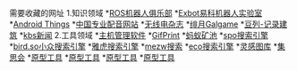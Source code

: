 需要收藏的网址
1.知识领域
*[ROS机器人俱乐部](http://rosclub.cn)
*[Exbot易科机器人实验室](http://blog.exbot.net)
*[Android Things](http://developer.android.google.cn/things/get-started/index.html)
*[中国专业配音网站](http://www.cmpy.cn)
*[无线电杂志](http://wuxiandian.xueshu.com)
*[绯月Galgame](http://m.miaola.info)
*[豆列-记录建筑](http://m.douban.com/doulist/2995866)
*[kbs新闻](http://m.kbs.co.kr)
2.工具领域
*[主机管理软件](http://www.web-cp.net)
*[GifPrint](http://gifprint.com)
*[蚂蚁矿池](http://www.antpool.com/home.htm)
*[spo搜索引擎](http://www.spokeo.com)
*[bird.so小众搜索引擎](http://bird.so)
*[雅虎搜索引擎](http://sg.search.yahoo.com)
*[mezw搜索](http://so.mezw.com)
*[eco搜索引擎](http://www.ecosia.org)
*[灵感图库](http://arting365.com/gallery)
*[集思会](www.kindlepush.com/main)
*[原型工具](https://www.mockplus.cn)
*[原型工具](https://www.mockplus.cn)
*[原型工具](https://www.mockplus.cn)
*[原型工具](https://www.mockplus.cn)